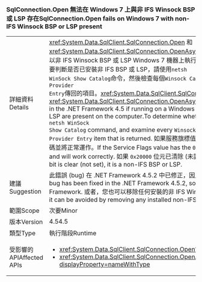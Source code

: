 ### <a name="sqlconnectionopen-fails-on-windows-7-with-non-ifs-winsock-bsp-or-lsp-present"></a><span data-ttu-id="71ca7-101">SqlConnection.Open 無法在 Windows 7 上與非 IFS Winsock BSP 或 LSP 存在</span><span class="sxs-lookup"><span data-stu-id="71ca7-101">SqlConnection.Open fails on Windows 7 with non-IFS Winsock BSP or LSP present</span></span>

|   |   |
|---|---|
|<span data-ttu-id="71ca7-102">詳細資料</span><span class="sxs-lookup"><span data-stu-id="71ca7-102">Details</span></span>|<span data-ttu-id="71ca7-103"><xref:System.Data.SqlClient.SqlConnection.Open> 和<xref:System.Data.SqlClient.SqlConnection.OpenAsync(System.Threading.CancellationToken)>，則以非 IFS Winsock BSP 或 LSP Windows 7 機器上執行會在電腦上，.NET Framework 4.5 中失敗。若要判斷是否已安裝非 IFS BSP 或 LSP，請使用<code>netsh WinSock Show Catalog</code>命令，然後檢查每個<code>Winsock Catalog Provider Entry</code>傳回的項目。</span><span class="sxs-lookup"><span data-stu-id="71ca7-103"><xref:System.Data.SqlClient.SqlConnection.Open> and <xref:System.Data.SqlClient.SqlConnection.OpenAsync(System.Threading.CancellationToken)> fail in the .NET Framework 4.5 if running on a Windows 7 machine with a non-IFS Winsock BSP or LSP are present on the computer.To determine whether a non-IFS BSP or LSP is installed, use the <code>netsh WinSock Show Catalog</code> command, and examine every <code>Winsock Catalog Provider Entry</code> item that is returned.</span></span> <span data-ttu-id="71ca7-104">如果服務旗標值已設定 <code>0x20000</code> 位元，提供者會使用 IFS 控制代碼並將正常運作。</span><span class="sxs-lookup"><span data-stu-id="71ca7-104">If the Service Flags value has the <code>0x20000</code> bit set, the provider uses IFS handles and will work correctly.</span></span> <span data-ttu-id="71ca7-105">如果 <code>0x20000</code> 位元已清除 (未設定)，就是非 IFS BSP 或 LSP。</span><span class="sxs-lookup"><span data-stu-id="71ca7-105">If the <code>0x20000</code> bit is clear (not set), it is a non-IFS BSP or LSP.</span></span>|
|<span data-ttu-id="71ca7-106">建議</span><span class="sxs-lookup"><span data-stu-id="71ca7-106">Suggestion</span></span>|<span data-ttu-id="71ca7-107">此錯誤 (bug) 在 .NET Framework 4.5.2 中已修正，因此可藉由升級 .NET Framework 來避免。</span><span class="sxs-lookup"><span data-stu-id="71ca7-107">This bug has been fixed in the .NET Framework 4.5.2, so it can be avoided by upgrading the .NET Framework.</span></span> <span data-ttu-id="71ca7-108">或者，您也可以移除任何安裝的非 IFS Winsock LSP 來避免此錯誤 (bug)。</span><span class="sxs-lookup"><span data-stu-id="71ca7-108">Alternatively, it can be avoided by removing any installed non-IFS Winsock LSPs.</span></span>|
|<span data-ttu-id="71ca7-109">範圍</span><span class="sxs-lookup"><span data-stu-id="71ca7-109">Scope</span></span>|<span data-ttu-id="71ca7-110">次要</span><span class="sxs-lookup"><span data-stu-id="71ca7-110">Minor</span></span>|
|<span data-ttu-id="71ca7-111">版本</span><span class="sxs-lookup"><span data-stu-id="71ca7-111">Version</span></span>|<span data-ttu-id="71ca7-112">4.5</span><span class="sxs-lookup"><span data-stu-id="71ca7-112">4.5</span></span>|
|<span data-ttu-id="71ca7-113">類型</span><span class="sxs-lookup"><span data-stu-id="71ca7-113">Type</span></span>|<span data-ttu-id="71ca7-114">執行階段</span><span class="sxs-lookup"><span data-stu-id="71ca7-114">Runtime</span></span>|
|<span data-ttu-id="71ca7-115">受影響的 API</span><span class="sxs-lookup"><span data-stu-id="71ca7-115">Affected APIs</span></span>|<ul><li><xref:System.Data.SqlClient.SqlConnection.Open?displayProperty=nameWithType></li><li><xref:System.Data.SqlClient.SqlConnection.OpenAsync(System.Threading.CancellationToken)?displayProperty=nameWithType></li></ul>|

